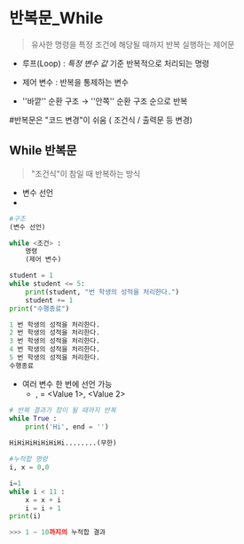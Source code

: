 # 반복문_While

> 유사한 명령을 특정 조건에 해당될 때까지 반복 실행하는 제어문

- 루프(Loop) : *특정 변수 값*  기준 반복적으로 처리되는 명령
- 제어 변수 : 반복을 통제하는 변수

- ''바깥'' 순환 구조 → ''안쪽'' 순환 구조 순으로 반복



#반복문은 "코드 변경"이 쉬움 ( 조건식 / 출력문 등 변경)

## While 반복문

> "조건식"이 참일 때 반복하는 방식

- 변수 선언
- 

```python
#구조
(변수 선언)

while <조건> :
    명령
    (제어 변수)
```



```python
student = 1
while student <= 5:
    print(student, "번 학생의 성적을 처리한다.")
    student += 1
print("수행종료")

1 번 학생의 성적을 처리한다.
2 번 학생의 성적을 처리한다.
3 번 학생의 성적을 처리한다.
4 번 학생의 성적을 처리한다.
5 번 학생의 성적을 처리한다.
수행종료

```



- 여러 변수 한 번에 선언 가능
  - <Var1>, <Var2> = <Value 1>, <Value 2>

```python
# 반복 결과가 참이 될 때까지 반복
while True :
    print('Hi', end = '')
    
HiHiHiHiHiHiHi........(무한)
```

```python
#누적합 명령
i, x = 0,0

i=1
while i < 11 :
    x = x + i
    i = i + 1
print(i)    

>>> 1 ~ 10까지의 누적합 결과
```